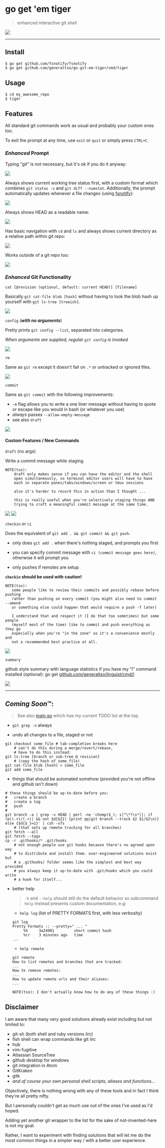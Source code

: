 # go get 'em tiger

> enhanced interactive git shell

![](summary.gif)

---

## Install

```
$ go get github.com/fsnotify/fsnotify
$ go get github.com/generaltso/go-git-em-tiger/cmd/tiger
```

## Usage

```
$ cd my_awesome_repo
$ tiger
```

## Features 

All standard git commands work as usual and probably your custom ones too.

To exit the prompt at any time, use `exit` or `quit` or simply press `CTRL+C`.

### *Enhanced* Prompt

Typing "git" is not necessary, but it's ok if you do it anyway:

![](gitgitgit.gif)

<!--
    git@master go-git-em-tiger % status
    On branch master
    Your branch is up-to-date with 'origin/master'.
    nothing to commit, working tree clean
    git@master go-git-em-tiger % git status
    On branch master
    Your branch is up-to-date with 'origin/master'.
    nothing to commit, working tree clean
-->

Always shows current working tree status first, with a custom format
which combines `git status -s` and `git diff --numstat`.
Additionally, the prompt automatically updates whenever a file changes (using
[fsnotify](https://github.com/fsnotify/fsnotify)):

![](fsnotify.gif)

<!--
    README.txt +159/-15
    git@master go-git-em-tiger %
    README.txt +165/-15
    git@master go-git-em-tiger %
-->

Always shows HEAD as a readable name:

![](head.gif)

<!--
    $ tiger
    git@master go-git-em-tiger % checkout -b new_branch
    Switched to a new branch 'new_branch'
    git@new_branch go-git-em-tiger % checkout master
    git@master go-git-em-tiger % checkout HEAD^
    [...]
    HEAD is now at 515648e... 
    git@master~1 go-git-em-tiger %
-->

Has basic navigation with `cd` and `ls` and always shows current directory as a
relative path within git repo:

![](cd.gif)

<!--
    $ cd $GOPATH/src/github.com/generaltso/go-git-em-tiger/cmd/tiger
    $ tiger
    git@master go-git-em-tiger/cmd/tiger %

 - basic navigation

    git@master go-git-em-tiger/cmd/tiger % cd ..
    git@master go-git-em-tiger/cmd % ls
    files known to git:
        tiger/

    current directory contents:
        tiger/
    git@master go-git-em-tiger/cmd % cd -
    git@master go-git-em-tiger/cmd/tiger %
-->

Works outside of a git repo too:

![](init.gif)

<!--
    $ mkdir example-repo
    $ tiger
    (not a git repository) tmp % cd example-repo
    (not a git repository) example-repo % init
    Initialized empty Git repository in /tmp/example-repo/.git/
    git@master example-repo %
-->

### *Enhanced* Git Functionality

`cat [@revision (optional, default: current HEAD)] [filename]`

Basically `git cat-file blob [hash]` without having to look the blob hash up
yourself with `git ls-tree [treeish]`.

![](cat.gif)

<!--
    git@master go-git-em-tiger/cmd/tiger % cat main.go
    /*
    TODO(tso):
    [...]
    git@master go-git-em-tiger/cmd/tiger % cat master~32 main.go
    package main

    import (
        "bufio"
    [...]
-->

`config` (***with no arguments***)

Pretty prints `git config --list`, separated into categories.

*When arguments are supplied, regular `git config` is invoked*

![](config.gif)

<!--
    git@master go-git-em-tiger/cmd/tiger % config
    system:

    global:
    user.email        = tso@teknik.io
    user.name         = tso
    push.default      = simple
    color.ui          = true
    core.excludesfile = ~/.gitignore
    core.editor       = gvim
    core.quotepath    = false
    core.pager        = diff-so-fancy | less --tabs=4 -RFX
    [...]
-->

`rm` 

Same as `git rm` except it doesn't fail on `.*` or untracked or ignored files.

![](rm.gif)

`commit` 

Same as `git commit` with the following improvements:

   - `-m` flag allows you to write a one liner message without having to quote
     or escape like you would in bash (or whatever you use)
   - *always* passes `--allow-empty-message`
   - see also `draft`

![](commit.gif)

#### Custom Features / New Commands

`draft` (no args)
 
Write a commit message while staging.

```
NOTE(tso): 
    draft only makes sense if you can have the editor and the shell
    open simultaneously, so terminal editor users will have to have
    each in separate panes/tabs/windows/screen or tmux sessions

    also it's harder to record this in action than I thought ...

    this is really useful when you're selectively staging things AND
    trying to craft a meaningful commit message at the same time.
```

![](draft-1.gif)
![](draft-2.gif)

<!--
    git draft                     #                   *start writing commit message*
    git add something             # "oh right..."     *write about something*
    git reset HEAD something_else # "hm, next commit" *delete line describing something_else*
    git mv yet_another thing      # "..."             *:%s/yet_another/thing/g*
    # :wq
    git commit
    [master b1251f2] I wrote this commit message while I was staging :D
     1 file changed, 1 insertion(+)

    or at the end
    git commit --edit # same as git commit -t $GIT_DIR/COMMIT_DRAFTMSG
                      # except you don't have to change the "template" for it 
                      # to count
-->
   
`checkin` or `ci`

Does the equivalent of `git add . && git commit && git push`.

 - only does `git add .` when there's nothing staged, and prompts you first

 - you can specify commit message with `ci (commit message goes here)`, otherwise
   it will prompt you

 - only pushes if remotes are setup

**`checkin` should be used with caution!**

```
NOTE(tso):
   some people like to review their commits and possibly rebase before pushing
   rather than pushing on every commit (you might also need to commit --amend
   or something else could happen that would require a push -f later)

   I understand that and respect it (I do that too sometimes) but some people
   (myself most of the time) like to commit and push everything as they go
   especially when you're "in the zone" so it's a convenience mostly and 
   not a recommended best practice at all.
```

![](checkin.gif)

`summary`

   github style summary with language statistics if you have my "l" command
   installed (optional): go get [github.com/generaltso/linguist/cmd/l](https://github.com/generaltso/linguist/tree/master/cmd/l)

![](summary.gif)

<!--
    git@master go-git-em-tiger % summary
    b6cb848 tso: update readme: document current features 8 minutes ago
              commits: 35 branches: 2 contributors: 1
                           Go: 100.00%
-->

---

## *Coming Soon*&trade;:

> See also [main.go](https://github.com/generaltso/go-git-em-tiger/blob/master/cmd/tiger/main.go#L1-L84) 
> which has my current TODO list at the top.

 - `git grep -n` always
    
 - undo all changes to a file, staged or not

```
git checkout some_file # tab-completion breaks here
    # can't do this during a merge/revert/rebase,
    # have to do this instead:
git ls-tree [branch or sub-tree @ revision]
    # (copy the hash of some_file)
git cat-file blob [hash] > some_file
git add some_file
```

 - things that should be automated somehow (provided you're not offline and github isn't down)

```
# these things should be up-to-date before you:
#   create a branch
#   create a tag
#   push
#
git branch -a | grep -v HEAD | perl -ne 'chomp($_); s|^\*?\s*||; if (m|(.+)/(.+)| && not $d{$2}) {print qq(git branch --track $2 $1/$2\n)} else {$d{$_}=1}' | csh -xfs
    # (that sets up remote tracking for all branches)
git fetch --all
git fetch --tags
cp -r .githooks/* .git/hooks
    # not enough people use git hooks because there's no agreed upon way
    # to distribute and install them. over-engineered solutions exist but
    # a .githooks/ folder seems like the simplest and best way provided
    # you always keep it up-to-date with .git/hooks which you could write
    # a hook for itself...
```

 - better help

    > `-h` and `--help` should still do the default behavior so subcommand
    >  `help` instead presents custom documentation, e.g:

    - `help log` (list of PRETTY FORMATS first, with less verbosity)

    ```
    git log
    Pretty Formats :: --pretty=" ... "
         %h     3a24901         short commit hash
         %cr    3 minutes ago   time
    ...
    ```

    - `help remote`

    ```
    git remote
    How to list remotes and branches that are tracked:
    ...
    How to remove remotes:
    ...
    How to update remote urls and their aliases:
    ...

    NOTE(tso): I don't actually know how to do any of these things :)
    ```

## Disclaimer

I am aware that many very good solutions already exist including 
but not limited to:

 - git-sh (both shell and ruby versions iirc)
 - fish shell can wrap commands like git iirc
 - hub
 - vim-fugitive
 - Atlassian SourceTree
 - github desktop for windows
 - git integration in Atom
 - GitKraken
 - gitk
 - *and of course your own personal shell scripts, aliases and functions...*

Objectively, there is nothing wrong with any of these tools and in fact
I think they're all pretty nifty. 

But I personally couldn't get as much use out of the ones I've used as I'd
hoped.

Adding yet another git wrapper to the list for the sake of not-invented-here
is not my goal.

Rather, I want to experiment with finding solutions that will let me do the
most common things in a simpler way / with a better user experience.
